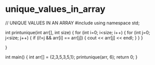 # unique_values_in_array
// UNIQUE VALUES IN AN ARRAY
#include <iostream>
using namespace std;

int printunique(int arr[], int size) {
    for (int i=0; i<size; i++) {
        for (int j=0; j<size; j++) {
            if (i!=j && arr[i] == arr[j]) {
                cout << arr[j] << endl;
            }
        }
    }

}

int main() {
    int arr[] = {2,3,5,3,5,1};
    printunique(arr, 6);
    return 0;
}
